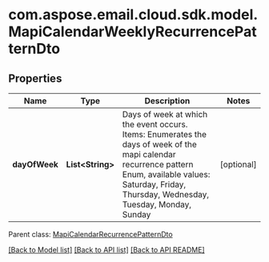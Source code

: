 
# com.aspose.email.cloud.sdk.model.MapiCalendarWeeklyRecurrencePatternDto

## Properties
Name | Type | Description | Notes
------------ | ------------- | ------------- | -------------
**dayOfWeek** | **List&lt;String&gt;** | Days of week at which the event occurs.              Items: Enumerates the days of week of the mapi calendar recurrence pattern Enum, available values: Saturday, Friday, Thursday, Wednesday, Tuesday, Monday, Sunday |  [optional]

 Parent class: [MapiCalendarRecurrencePatternDto](MapiCalendarRecurrencePatternDto.md)
    
    


[[Back to Model list]](README.md#documentation-for-models) [[Back to API list]](README.md#documentation-for-api-endpoints) [[Back to API README]](README.md)

